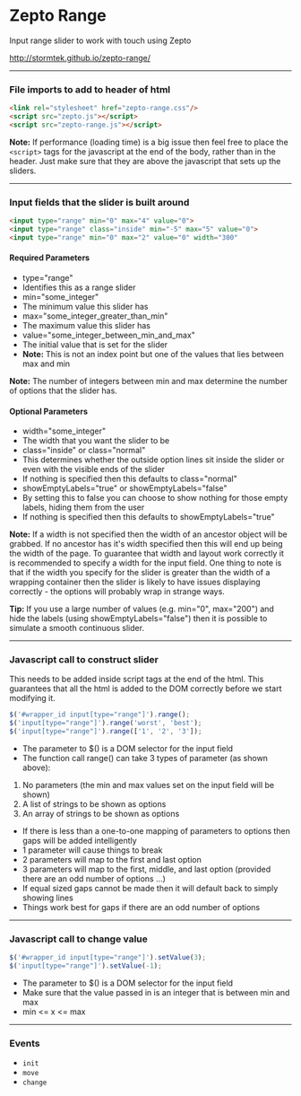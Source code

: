 # Zepto Range

Input range slider to work with touch using Zepto

http://stormtek.github.io/zepto-range/

----------------------------------------------------------
### File imports to add to header of html

``` html
<link rel="stylesheet" href="zepto-range.css"/>
<script src="zepto.js"></script>
<script src="zepto-range.js"></script>
```

**Note:** If performance (loading time) is a big issue then feel free to place the ```<script>``` tags for the javascript at the end of the body, rather than in the header. Just make sure that they are above the javascript that sets up the sliders.

----------------------------------------------------------
### Input fields that the slider is built around

``` html
<input type="range" min="0" max="4" value="0">
<input type="range" class="inside" min="-5" max="5" value="0">
<input type="range" min="0" max="2" value="0" width="300"
```

#### Required Parameters

- type="range"
 - Identifies this as a range slider
- min="some_integer"
 - The minimum value this slider has
- max="some_integer_greater_than_min"
 - The maximum value this slider has
- value="some_integer_between_min_and_max"
 - The initial value that is set for the slider
 - **Note:** This is not an index point but one of the values that lies between max and min

**Note:** The number of integers between min and max determine the number of options that the slider has.

#### Optional Parameters

- width="some_integer"
 - The width that you want the slider to be
- class="inside" or class="normal"
 - This determines whether the outside option lines sit inside the slider or even with the visible ends of the slider
 - If nothing is specified then this defaults to class="normal"
- showEmptyLabels="true" or showEmptyLabels="false"
 - By setting this to false you can choose to show nothing for those empty labels, hiding them from the user
 - If nothing is specified then this defaults to showEmptyLabels="true"

**Note:** If a width is not specified then the width of an ancestor object will be grabbed. If no ancestor has it's width specified then this will end up being the width of the page. To guarantee that width and layout work correctly it is recommended to specify a width for the input field. One thing to note is that if the width you specify for the slider is greater than the width of a wrapping container then the slider is likely to have issues displaying correctly - the options will probably wrap in strange ways.

**Tip:** If you use a large number of values (e.g. min="0", max="200") and hide the labels (using showEmptyLabels="false") then it is possible to simulate a smooth continuous slider.

----------------------------------------------------------
### Javascript call to construct slider

This needs to be added inside script tags at the end of the html. This guarantees that all the html is added to the DOM correctly before we start modifying it.

``` javascript
$('#wrapper_id input[type="range"]').range();
$('input[type="range"]').range('worst', 'best');
$('input[type="range"]').range(['1', '2', '3']);
```

- The parameter to $() is a DOM selector for the input field
- The function call range() can take 3 types of parameter (as shown above):
 1. No parameters (the min and max values set on the input field will be shown)
 2. A list of strings to be shown as options
 3. An array of strings to be shown as options

- If there is less than a one-to-one mapping of parameters to options then gaps will be added intelligently
 - 1 parameter will cause things to break
 - 2 parameters will map to the first and last option
 - 3 parameters will map to the first, middle, and last option (provided there are an odd number of options ...)
 - If equal sized gaps cannot be made then it will default back to simply showing lines
 - Things work best for gaps if there are an odd number of options

----------------------------------------------------------
### Javascript call to change value

``` javascript
$('#wrapper_id input[type="range"]').setValue(3);
$('input[type="range"]').setValue(-1);
```

- The parameter to $() is a DOM selector for the input field
- Make sure that the value passed in is an integer that is between min and max
 - min <= x <= max

----------------------------------------------------------
### Events

* `init`
* `move`
* `change`
